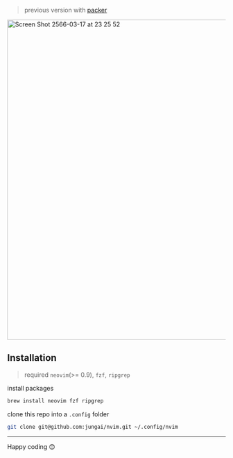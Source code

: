 > previous version with [packer](https://github.com/jungai/nvim/tree/packer)

<img width="738" alt="Screen Shot 2566-03-17 at 23 25 52" src="https://user-images.githubusercontent.com/32437056/225962736-73a88b0d-6c2d-490b-8da7-e19b2060b8bd.png">

## Installation

> required `neovim`(>= 0.9), `fzf`, `ripgrep`

install packages

```bash
brew install neovim fzf ripgrep
```

clone this repo into a `.config` folder

```bash
git clone git@github.com:jungai/nvim.git ~/.config/nvim
```

---

Happy coding 😊